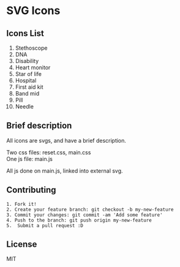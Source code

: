 # SVG Icons 

## Icons List
<ol>
    <li>Stethoscope</li>
    <li>DNA</li>
    <li>Disability</li>
    <li>Heart monitor</li>
    <li>Star of life</li>
    <li>Hospital</li>
    <li>First aid kit</li>
    <li>Band mid</li>
    <li>Pill</li>
    <li>Needle</li>
</ol>

## Brief description
All icons are svgs, and have a brief description.

Two css files: reset.css, main.css<br>
One js file: main.js

All js done on main.js, linked into external svg.

## Contributing

    1. Fork it!
    2. Create your feature branch: git checkout -b my-new-feature
    3. Commit your changes: git commit -am 'Add some feature'
    4. Push to the branch: git push origin my-new-feature
    5.  Submit a pull request :D

## License
MIT
